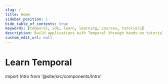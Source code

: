 ```yaml
---
slug: /
title: Home
sidebar_position: 1
hide_table_of_contents: true
keywords: [temporal, sdk, learn, learning, courses, tutorials]
description: Build applications with Temporal through hands-on tutorials and courses.
custom_edit_url: null
---
```


# Learn Temporal

import Intro from '@site/src/components/Intro'

<Intro/>

